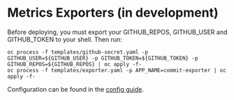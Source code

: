 # Metrics Exporters (in development)

Before deploying, you must export your GITHUB_REPOS, GITHUB_USER and GITHUB_TOKEN to your shell. Then run:

    oc process -f templates/github-secret.yaml -p GITHUB_USER=${GITHUB_USER} -p GITHUB_TOKEN=${GITHUB_TOKEN} -p GITHUB_REPOS=${GITHUB_REPOS} | oc apply -f-
    oc process -f templates/exporter.yaml -p APP_NAME=commit-exporter | oc apply -f-

Configuration can be found in the [config guide](https://pelorus.readthedocs.io/en/latest/GettingStarted/configuration/PelorusExporters/).

